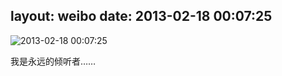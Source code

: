 layout: weibo
date: 2013-02-18 00:07:25
---
<meta name="referrer" content="no-referrer" />

<img src="/images/renren.ico" style="float: left;"/>2013-02-18 00:07:25

我是永远的倾听者……

